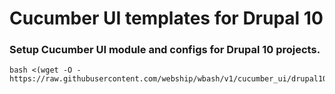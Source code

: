# Cucumber UI templates for Drupal 10

### Setup Cucumber UI module and configs for Drupal 10 projects.
```
bash <(wget -O - https://raw.githubusercontent.com/webship/wbash/v1/cucumber_ui/drupal10.sh)
```